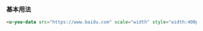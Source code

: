 ### 基本用法

``` html
<u-you-data src="https://www.baidu.com" scale="width" style="width:400px;height:200px"></u-you-data>
```
